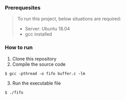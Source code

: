 ### Prerequesites

> To run this project, below situations are required:
>
> - Server: Ubuntu 18.04
> - gcc installed

### How to run

1. Clone this repository
2. Compile the source code

```
$ gcc -pthread -o fifo buffer.c -lm
```

3. Run the executable file

```
$ ./fifo
```
